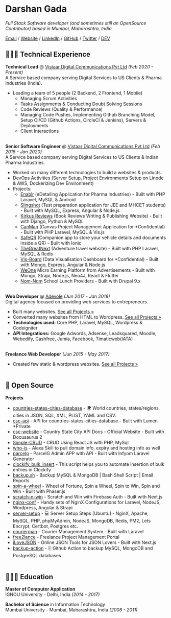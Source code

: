 # Darshan Gada
_Full Stack Software developer (and sometimes still an OpenSource Contributor) based in Mumbai, Maharashtra, India_ <br>

[Email](mailto:gadadarshan@gmail.com) / [Website](https://dr5hn.github.io/) / [LinkedIn](https://www.linkedin.com/in/dr5hn/) / [GitHub](https://github.com/dr5hn/) / [Twitter](https://twitter.com/dr5hn/) / [DEV](https://dev.to/dr5hn/)

## 👨🏻‍💻 Technical Experience

**Technical Lead** @ [Vistaar Digital Communications Pvt Ltd](https://vistaardigital.com/) _(Feb 2020 - Present)_<br>
A Service based company serving Digital Services to US Clients & Pharma Industries (India).

* Leading a team of 5 people (2 Backend, 2 Frontend, 1 Mobile)
  * Managing Scrum Activities
  * Tasks Assignments & Conducting Doubt Solving Sessions
  * Code Reviews (Quality & Performance)
  * Managing Code Pushes, Implementing Github Branching Model, Setup CI/CD (Github Actions, CircleCI & Jenkins), Servers & Deployments
  * Client Interactions
	<br><br>

**Senior Software Engineer** @ [Vistaar Digital Communications Pvt Ltd](https://vistaardigital.com/) _(Feb 2018 - Jan 2020)_<br>
A Service based company serving Digital Services to US Clients & Indian Pharma Industries.

* Worked on many different technologies to build a websites & products.
* DevOps Activities (Server Setup, Project Environments Setup on Linode & AWS, Dockerizing Dev Environment)
* Projects:
	* [Enablr](https://enablrclm.com) (eDetailing Application for Pharma Industries) - Built with PHP Laravel, MySQL & Android
	* [Slingshot](https://www.slingshotlearn.com/) (Test preparation application for JEE and MHCET students) - Built with MySQL, Express, Angular & Node.js
	* [Kirkus Reviews](https://www.kirkusreviews.com/) (Book Reviews Writing & Publishing Website) - Built with Django, Python & MySQL
	* [CanMan](https://github.com/dr5hn/canman) (Canvas Project Management Application for *Confidential) - Built with PHP Laravel, MySQL & Vis.js
	* [SafeQR](https://play.google.com/store/apps/details?id=com.vistaardigital.safeqrindia) (Companion app to store your vehicle details and documents inside a QR) - Built with Ionic
	* [TheGreatNext](https://www.thegreatnext.com/) (Adventure travel website) - Built with PHP Laravel, MySQL & Redis
	* [Vis-Board](https://github.com/dr5hn/vis-board) (Data Visualisation Dashboard for *Confidential) - Built with Mongo, Express, Angular & Node.js
	* [WeOne](https://www.weoneapp.com) Micro Earning Platform from Advertisements - Built with Mongo, Strapi, Node.js, Neo4J, React & Flutter 
	* [Nom-Nom](http://nom-nom.stage.bwm.com/) School Lunch Providers - Built with Drupal 9.x
	<br><br>

**Web Developer** @ [Adevole](http://www.adevole.com/) _(Jun 2017 - Jan 2018)_ <br/>
Digital agency focused on providing web services to entrepreneurs.

* Built many websites. [See all Projects »](https://github.com/dr5hn/projects)
* Converted many websites from HTML to Wordpress. [See all Projects »](https://github.com/dr5hn/projects)
* **Technologies used:** Core PHP, Laravel, MySQL, Wordpress & Codeigniter
* **API Integrations:** Google Adwords, Adsense, Leadsquared, Moodle, Webedify, Cashfree, Jumia, Facebook, Timaticweb(IATA)
	<br><br>

**Freelance Web Developer** _(Jun 2015 - May 2017)_<br/>

* Created few static & wordpress websites. [See all Projects »](https://github.com/dr5hn/projects)
	<br><br>

## 📌 Open Source

**Projects**

- [countries-states-cities-database](https://github.com/dr5hn/countries-states-cities-database) - 
🌍 World countries, states/regions, cities in JSON, SQL, XML, PLIST, YAML and CSV.
- [csc-api](https://github.com/dr5hn/csc-api) - API for countries-states-cities-database - Built with Lumen *Private
- [csc-website](https://github.com/dr5hn/csc-website) - Country State City API Docs - Official Website - Built with Docusaurus 2
- [Simple-CRUD](https://github.com/dr5hn/Simple-CRUD) - CRUD Using React JS with PHP, MySql
- [who-is](https://github.com/dr5hn/who-is) - Alexa Skill to pull domain info, expiry and hosting info as well
- [parcelg](https://github.com/dr5hn/parcelg) - ParcelG Admin APP with API - Built with Infyom Laravel Generator
- [clockify\_bulk\_insert](https://github.com/dr5hn/clockify_bulk_insert) - This script helps you to automate insertion of bulk entries in Clockify
- [backup.sh](https://github.com/dr5hn/backup.sh) - Backup MySQL & MongoDB | Bash Shell Script | Email Reports
- [spin-a-wheel](https://github.com/dr5hn/spin-a-wheel) - Wheel of Fortune, Spin a Wheel, Spin to Win, Spin and Win - Built with Phaser.js
- [scratch-n-win](https://github.com/dr5hn/scratch-n-win) - Scratch and Win with Firebase Auth - Built with Next.js
- [nginx-conf](https://github.com/dr5hn/nginx-conf) - Handy sets of NginX Configurations for Laravel, NodeJS, Wordpress, Angular & Strapi
- [server-setup](https://github.com/dr5hn/server-setup) - 💻 Server Setup Steps [Ubuntu] - NginX, Apache, MySQL, PHP, phpMyAdmin, NodeJS, MongoDB, Redis, PM2, Lets Encrypt, Certbot, Postgres etc.
- [courierman](https://github.com/webgeeks-in/courierman) - Courier Management System - Built with Laravel
- [free2lance](https://github.com/webgeeks-in/free2lance) - Freelance Project Management Portal
- [iLoveJSON](https://github.com/ilovejson/ilovejson) - Online JSON Tools for JSON Lovers - Built with Next.js
- [backup-action](https://github.com/valerianpereira/backup-action) - 🗄️ Github Action to backup MySQL, MongoDB and PostgreSQL databases
	<br><br>
	
## 👨🏻‍🎓 Education

**Master of Computer Application**<br>
IGNOU University - Delhi, India _(2014 - 2017)_ <br>

**Bachelor of Science** in Information Technology<br>
Mumbai University - Mumbai, Maharashtra, India _(2008 - 2011)_

